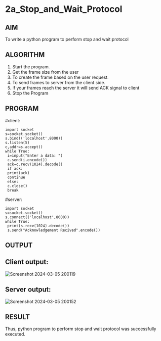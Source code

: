 # 2a_Stop_and_Wait_Protocol
## AIM 
To write a python program to perform stop and wait protocol
## ALGORITHM
1. Start the program.
2. Get the frame size from the user
3. To create the frame based on the user request.
4. To send frames to server from the client side.
5. If your frames reach the server it will send ACK signal to client
6. Stop the Program
## PROGRAM
#client:
```
import socket
s=socket.socket()
s.bind(('localhost',8000))
s.listen(5)
c,addr=s.accept()
while True:
 i=input("Enter a data: ")
 c.send(i.encode())
 ack=c.recv(1024).decode()
 if ack:
 print(ack)
 continue
 else:
 c.close()
 break

```
#server:
```
import socket
s=socket.socket()
s.connect(('localhost',8000))
while True:
 print(s.recv(1024).decode())
 s.send("Acknowledgement Recived".encode())
```
## OUTPUT

## Client output:
![Screenshot 2024-03-05 200119](https://github.com/HEMAKESHG/2a_Stop_and_Wait_Protocol/assets/144870552/9b36a496-efe2-462a-8df7-69cc7ee8d242)

## Server output:
![Screenshot 2024-03-05 200152](https://github.com/HEMAKESHG/2a_Stop_and_Wait_Protocol/assets/144870552/c46b068f-bc78-42ac-869c-dc0aa4326663)


## RESULT
Thus, python program to perform stop and wait protocol was successfully executed.
